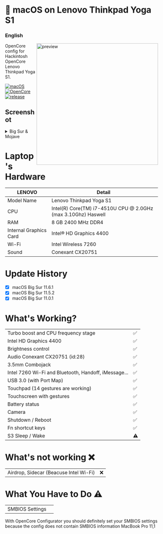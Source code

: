 <!-- omit in toc -->
#  macOS on Lenovo Thinkpad Yoga S1

<h3> 
    English
</h3>

<img align="right" src="https://i.loli.net/2021/02/18/yip3eNsQWUZlFkd.png" width="400px" alt="preview">

OpenCore config for Hackintosh OpenCore Lenovo Thinkpad Yoga S1.

[![macOS](https://img.shields.io/badge/macOS-11.6.1-orange)](https://www.apple.com/tr/macos/big-sur/)
[![OpenCore](https://img.shields.io/badge/OpenCore-0.7.4-9cf)](https://github.com/acidanthera/OpenCorePkg)
[![release](https://img.shields.io/badge/download-lastest%20version-blue.svg)](https://github.com/relaxewdy/Lenovo-Yoga-S1-Hackintosh/releases)

## Screenshot
<details>
<summary>Big Sur & Mojave</summary>

![](https://github.com/relaxewdy/Lenovo-Thinkpad-Yoga-S1-Hackintosh/blob/main/BigSur.png)
![](https://github.com/relaxewdy/Lenovo-Thinkpad-Yoga-S1-Hackintosh/blob/main/Mojave.png)

</details>

<!-- omit in toc -->
# Laptop's Hardware

| **LENOVO** | Detail                                                  |
| ------------------- | ------------------------------------------- |
| Model Name      | Lenovo Thinkpad Yoga S1      |
| CPU              | Intel(R) Core(TM) i7-4510U CPU @ 2.0GHz (max 3.10Ghz) Haswell             |
| RAM           | 8 GB 2400 MHz DDR4    |
| Internal Graphics Card | Intel® HD Graphics 4400                     |
| Wi-Fi             | Intel Wireless 7260 |
| Sound       | Conexant CX20751                       |

# Update History
- [x] macOS Big Sur 11.6.1
- [x] macOS Big Sur 11.5.2
- [x] macOS Big Sur 11.0.1

# What's Working?
|                                 |                                    |
| -----------------------------------  | -------- |
|  Turbo boost and CPU frequency stage |  ✅  |
|  Intel HD Graphics 4400              |  ✅  |
|  Brightness control                  |  ✅  |
|  Audio Conexant CX20751 (id:28)      |  ✅  |
|  3.5mm Combojack                     |  ✅  |
|  Intel 7260 Wi-Fi and Bluetooth, Handoff, iMessage...         |  ✅  |
|  USB 3.0 (with Port Map)        |  ✅  |
|  Touchpad (14 gestures are working)   |  ✅  |
|  Touchscreen with gestures           |  ✅  |
|  Battery status   |  ✅  |
|  Camera   |  ✅  |
|  Shutdown / Reboot   |  ✅  |
|  Fn shortcut keys   |  ✅  | 
|  S3 Sleep / Wake   |  ⚠️  |

# What's not working ❌
|                                 |                                    |
| -----------------------------------  | -------- |
|  Airdrop, Sidecar (Beacuse Intel Wi-Fi)   | ❌ |

# What You Have to Do ⚠️
|                                 |                                    |
| -----------------------------------  | -------- |
|  SMBIOS Settings  |    |
 
With OpenCore Configurator you should definitely set your SMBIOS settings because the config does not contain SMBIOS information MacBook Pro 11,1
